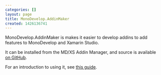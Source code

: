 ```yaml
---
categories: []
layout: page
title: MonoDevelop.AddinMaker
created: 1426136741
---
```

MonoDevelop.AddinMaker is makes it easier to develop addins to add features to MonoDevelop and Xamarin Studio.

It can be installed from the MD/XS Addin Manager, and source is available <a href="https://github.com/mhutch/MonoDevelop.AddinMaker">on GitHub</a>.

For an introduction to using it, see <a href="http://developer.xamarin.com/guides/cross-platform/getting_started/extending_xamarin_studio_with_addins">this guide</a>.
